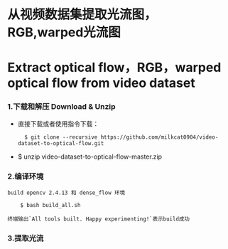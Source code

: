 从视频数据集提取光流图，RGB,warped光流图 
=
Extract optical flow，RGB，warped optical flow from video dataset
=

### 1.下载和解压 Download & Unzip

* 直接下载或者使用指令下载：
		
		$ git clone --recursive https://github.com/milkcat0904/video-dataset-to-optical-flow.git
	
* $ unzip video-dataset-to-optical-flow-master.zip

### 2.编译环境
	
	build opencv 2.4.13 和 dense_flow 环境

		$ bash build_all.sh
		
	终端输出`All tools built. Happy experimenting!`表示build成功
	
### 3.提取光流

		
	
	
